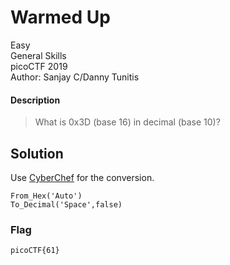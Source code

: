 # Warmed Up
Easy\
General Skills\
picoCTF 2019\
Author: Sanjay C/Danny Tunitis
#### Description
> What is 0x3D (base 16) in decimal (base 10)?
## Solution
Use [CyberChef](https://gchq.github.io/CyberChef/#recipe=From_Hex('Space')To_Decimal('Space',false)&input=M2Q) for the conversion.
```
From_Hex('Auto')
To_Decimal('Space',false)
```
### Flag
`picoCTF{61}`
